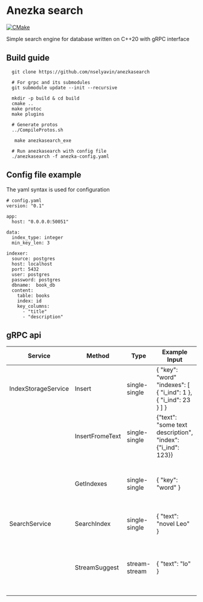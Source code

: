 # Anezka search
[![CMake](https://github.com/nselyavin/anezkasearch/actions/workflows/cmake.yml/badge.svg)](https://github.com/nselyavin/anezkasearch/actions/workflows/cmake.yml)

Simple search engine for database written on C++20 with gRPC interface


## Build guide
```
  git clone https://github.com/nselyavin/anezkasearch
  
  # For grpc and its submodules
  git submodule update --init --recursive
  
  mkdir -p build & cd build
  cmake ..
  make protoc
  make plugins
  
  # Generate protos
  ../CompileProtos.sh
  
   make anezkasearch_exe
  
  # Run anezkasearch with config file 
  ./anezkasearch -f anezka-config.yaml
```

## Config file example
The yaml syntax is used for configuration
```
# config.yaml
version: "0.1"

app:
  host: "0.0.0.0:50051"

data:
  index_type: integer
  min_key_len: 3

indexer:
  source: postgres
  host: localhost
  port: 5432
  user: postgres
  password: postgres
  dbname:  book_db
  content:
    table: books
    index: id
    key_columns:
      - "title"
      - "description"
```

## gRPC api
| **Service**         | **Method**      | **Type**      | **Example Input**                                                | **Example Output**                                               |
|---------------------|-----------------|---------------|------------------------------------------------------------------|------------------------------------------------------------------|
| IndexStorageService | Insert          | single-single | { "key": "word" "indexes": [ { "i_ind": 1 }, { "i_ind": 23 } ] } | {}                                                               |
|                     | InsertFromeText | single-single | {"text": "some text description", "index":{"i_ind": 123}}        | {}                                                               |
|                     | GetIndexes      | single-single | { "key": "word" }                                                | { "key": "word" "indexes": [ { "i_ind": 1 }, { "i_ind": 23 } ] } |
| SearchService       | SearchIndex     | single-single | { "text": "novel Leo" }                                          | { "indexes": [  { "i_ind": 12 }, { "i_ind":35 } ] }              |
|                     | StreamSuggest   | stream-stream | { "text": "lo" }                                                 | {"text": "love"}; {"text": "lord"}; {"text": "longboard"}; ...   |
